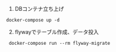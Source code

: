 1. DBコンテナ立ち上げ
````
docker-compose up -d  
````

2. flywayでテーブル作成、データ投入
````
 docker-compose run --rm flyway-migrate
````